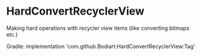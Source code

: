 # HardConvertRecyclerView
Making hard operations with recycler view items (like converting bitmaps etc.)

Gradle:
implementation 'com.github.Bodiart:HardConvertRecyclerView:Tag'
